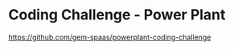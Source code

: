 Coding Challenge - Power Plant
=====================
https://github.com/gem-spaas/powerplant-coding-challenge